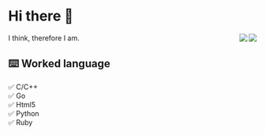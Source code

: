 # Hi there 👋

<div align="right">
  <img align="right" src="https://github-readme-stats-alpha-beige.vercel.app/api?username=LiHua-Official&count_private=true&show_icons=true&count_private=true&hide_border=true&hide_title=true" />
  <img align="right" src="https://github-readme-stats-alpha-beige.vercel.app/api/top-langs/?username=LiHua-Official&layout=compact&amp&hide_title=true" />
</div>

I think, therefore I am.  
## ⌨️ Worked language  
✅ C/C++  
✅ Go  
✅ Html5  
✅ Python  
✅ Ruby
